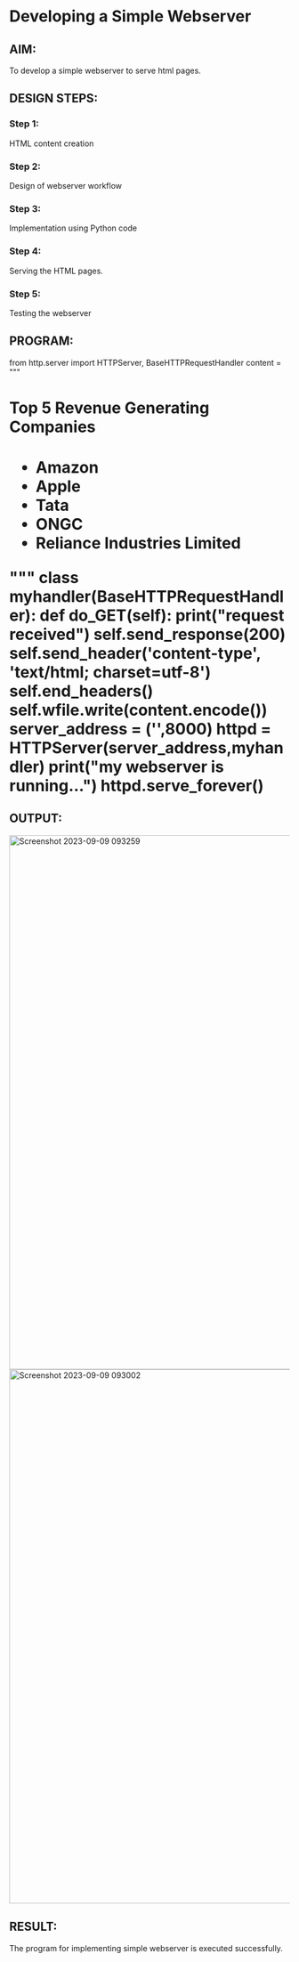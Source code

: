 # Developing a Simple Webserver
## AIM:
To develop a simple webserver to serve html pages.

## DESIGN STEPS:
### Step 1: 
HTML content creation
### Step 2:
Design of webserver workflow
### Step 3:
Implementation using Python code
### Step 4:
Serving the HTML pages.
### Step 5:
Testing the webserver

## PROGRAM:

  from http.server import HTTPServer, BaseHTTPRequestHandler
  content = """
  <!DOCTYPE html>
  <html>
  <head>
  <title>My webserver</title>
  </head>
  <body>
  <h1>Top 5 Revenue Generating Companies<h1>
  <UL TYPE=“circle”>
  <LI> Amazon </LI>		
  <LI> Apple </LI>
  <LI> Tata </LI>
  <LI> ONGC </LI>
  <LI> Reliance Industries Limited </LI>
  </UL>
  </body>
  </html>
  """
  class myhandler(BaseHTTPRequestHandler):
      def do_GET(self):
          print("request received")
          self.send_response(200)
          self.send_header('content-type', 'text/html; charset=utf-8')
          self.end_headers()
          self.wfile.write(content.encode())
  server_address = ('',8000)
  httpd = HTTPServer(server_address,myhandler)
  print("my webserver is running...")
  httpd.serve_forever()

## OUTPUT:

<img width="960" alt="Screenshot 2023-09-09 093259" src="https://github.com/PrakashG-2002/SimpleWeb-Server/assets/144507749/e933c2db-65c5-4a0c-ad71-b4e40fa6430a">

<img width="960" alt="Screenshot 2023-09-09 093002" src="https://github.com/PrakashG-2002/SimpleWeb-Server/assets/144507749/c3b3349c-6bf1-4809-b595-23f95b3881db">

## RESULT:
The program for implementing simple webserver is executed successfully.
